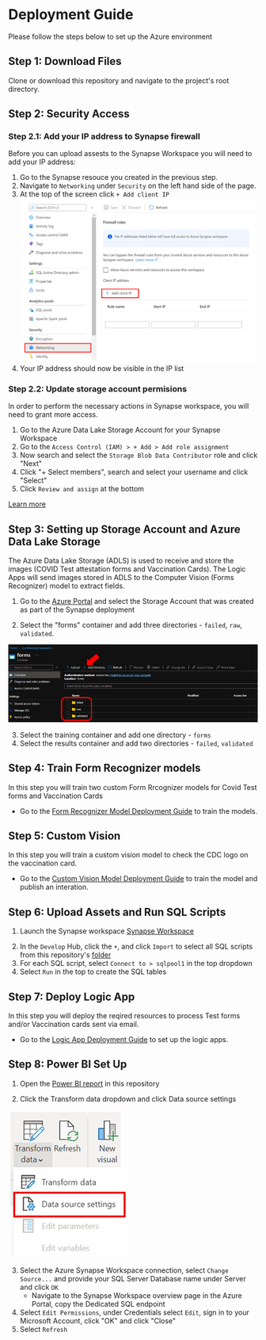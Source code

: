 # Deployment Guide 
Please follow the steps below to set up the Azure environment

## Step 1: Download Files
Clone or download this repository and navigate to the project's root directory.

## Step 2: Security Access 
### Step 2.1: Add your IP address to Synapse firewall
Before you can upload assests to the Synapse Workspace you will need to add your IP address:
1. Go to the Synapse resouce you created in the previous step. 
2. Navigate to `Networking` under `Security` on the left hand side of the page.
3. At the top of the screen click `+ Add client IP`
    ![Update Firewalls](./images/deploy-firewall.png)  
4. Your IP address should now be visible in the IP list

### Step 2.2: Update storage account permisions 
In order to perform the necessary actions in Synapse workspace, you will need to grant more access.
1. Go to the Azure Data Lake Storage Account for your Synapse Workspace
2. Go to the `Access Control (IAM) > + Add > Add role assignment` 
3. Now search and select the `Storage Blob Data Contributor` role and click "Next" 
4. Click "+ Select members", search and select your username and click "Select" 
5. Click `Review and assign` at the bottom

[Learn more](https://docs.microsoft.com/azure/synapse-analytics/security/how-to-set-up-access-control)

## Step 3: Setting up Storage Account and Azure Data Lake Storage
The Azure Data Lake Storage (ADLS) is used to receive and store the images (COVID Test attestation forms and Vaccination Cards). The Logic Apps will send images stored in ADLS to the Computer Vision (Forms Recognizer) model to extract fields.

1. Go to the [Azure Portal](portal.azure.com) and select the Storage Account that was created as part of the Synapse deployment 
  
2. Select the "forms" container and add three directories - `failed`, `raw`, `validated`.

![ADLS forms folders](./images/SA_formsfolders.png)

3. Select the training container and add one directory - `forms`
4. Select the results container and add two directories - `failed`, `validated`

## Step 4: Train Form Recognizer models
In this step you will train two custom Form Rrcognizer models for Covid Test forms and Vaccination Cards 
* Go to the [Form Recognizer Model Deployment Guide](./FormsRecognizerModel.md) to train the models.

## Step 5: Custom Vision
In this step you will train a custom vision model to check the CDC logo on the vaccination card. 
* Go to the [Custom Vision Model Deployment Guide](./CustomVisionModel.md) to train the model and publish an interation.

## Step 6: Upload Assets and Run SQL Scripts
1. Launch the Synapse workspace [Synapse Workspace](https://ms.web.azuresynapse.net/)
<!-- 2. Go to the `Develop` Hub, click the `+`, and click `Import` to select all notebooks from this repository's [folder](./Code/Notebooks)
3. For each of the notebooks, select `Attach to > spark1` in the top dropdown
4. Configure the parameters in the following notebooks and publish the changes -->
2. In the `Develop` Hub, click the `+`, and click `Import` to select all SQL scripts from this repository's [folder](./Code/SQLScripts)
3. For each SQL script, select `Connect to > sqlpool1` in the top dropdown
4. Select `Run` in the top to create the SQL tables 

## Step 7: Deploy Logic App
In this step you will deploy the reqired resources to process Test forms and/or Vaccination cards sent via email. 
* Go to the [Logic App Deployment Guide](./LogicAppConfiguration.md) to set up the logic apps.

## Step 8: Power BI Set Up 
1. Open the [Power BI report](https://github.com/microsoft/Azure-Solution-Accelerator-to-automate-COVID-19-Vaccination-Proof-and-Test-Verification-Forms/tree/main/Deployment/PowerBI/TestingVaccineDashboard.pbix) in this repository

2. Click the Transform data dropdown and click Data source settings 

![Power BI](./images/PowerBIDataSource.png)

3. Select the Azure Synapse Workspace connection, select `Change Source...` and provide your SQL Server Database name under Server and click `OK`
    * Navigate to the Synapse Workspace overview page in the Azure Portal, copy the Dedicated SQL endpoint
4. Select `Edit Permissions`, under Credentials select `Edit`, sign in to your Microsoft Account, click "OK" and click "Close"
5. Select `Refresh`

<!-- ## Step 9: Function App
The Function is used in the Covid Check Power App to select/insert/update forms documents in the Cosmos DB.
Go to the Azure Portal and note down the name of your Function App.

Follow the steps described in Quickstart: Create a function in Azure with Python using Visual Studio Code Once the local project is created:

Replace the code of the init.py file with the code in the file `Deployment/Function/init.py`
In the code update the url and the key variable. The url should be the URI of your Cosmos DB. The Key is the Primary Key of your Cosmos DB.
Replace the code of the requirements.txt file with the code in the file `Deployment/Function/requirements.txt`
Once all the files are updated, save and Publish the local project to Azure.

After the publication, go to the Function App - Functions, and click on the Function.
Click the button Get Function Url and copy and save the URL. You'll need it in the next step.

## Step 10: Deploy and configure the Covid Check Power App
1. Go to https://make.preview.powerapps.com/
2. In the right upper corner, make sure you select the correct environment where you want to deploy the Power App.
3. Click on `Apps - Import Canvas App`
4. Click upload and select the [Deployment/PowerApp/CCMPowerApp.zip](./Deployment/PowerApp/CovidFormsPowerApp) Zipfile.
5. Review the package content. You should see the details as the screenshot below

  ![Review Package Content](./images/PowerApp_ReviewPackageContent.jpg "Review Package Content")

6. Under the `Review Package Content`, click on the little wrench next to the Application Name `Covid Check`, to change the name of the Application. Make sure the name is unique for the environemnt.
7. Click Import and wait until you see the message `All package resources were successfully imported.`
8. Click on `Flows`. You will notice that all the flows are disabled. 

![Cloud Flows disabled](./images/PowerApp_CloudFlows.jpg "CloudFlows")

9. You need to turn them on before you can use them. Hover over each of the flows, select the button `More Commands` and click `Turn on`.

![Turn on Cloud Flows](./images/PowerApp_TurnonCloudFlows.png "TurnonCloudFlows")

10. For each flow, you need to change the HTTP component so that the URI points to your Azure Function App. Edit each flow, open the HTTP component and past the Azure Function Url before the first &.
Your URI should look similar like the screenshot below.

![HTTP](./images/PowerApp_HTTP.jpg "HTTP")

12. After the modification, click the "Test" button in the upper right corner to test the flow. If all went well, you should receive "Your flow ran successfully".
13. Once the flows are modified, you should be able to open the Power App. -->




